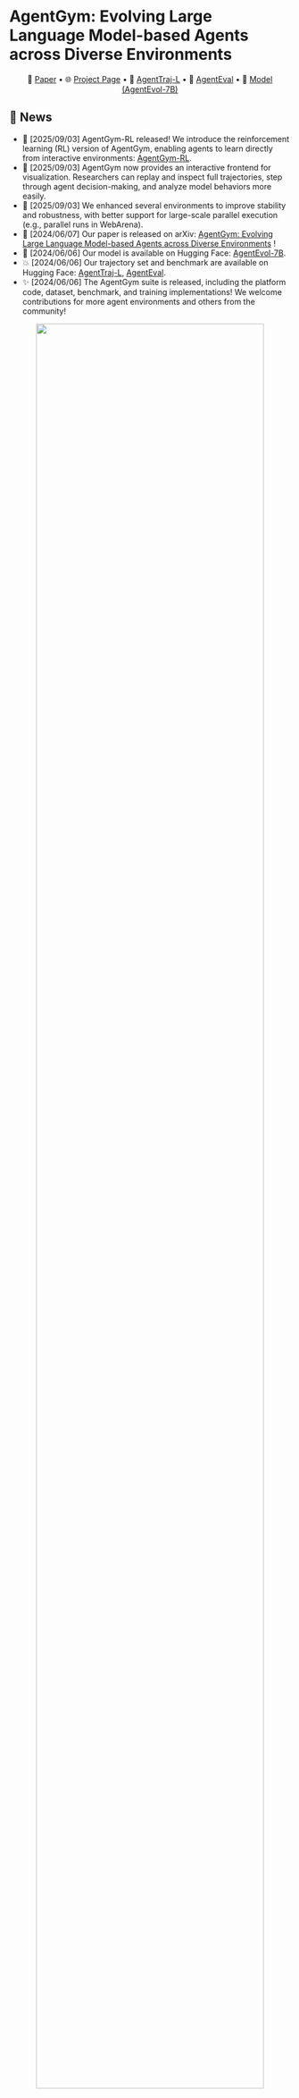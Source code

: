 # AgentGym: Evolving Large Language Model-based Agents across Diverse Environments

<p align="center">
  📃 <a href="https://arxiv.org/abs/2406.04151" target="_blank">Paper</a > • 🌐 <a href="https://agentgym.github.io/" target="_blank">Project Page</a > • 🤗 <a href="https://huggingface.co/datasets/AgentGym/AgentTraj-L" target="_blank">AgentTraj-L</a > • 🤗 <a href="https://huggingface.co/datasets/AgentGym/AgentEval" target="_blank">AgentEval</a > • 🤗 <a href="https://huggingface.co/AgentGym/AgentEvol-7B" target="_blank">Model (AgentEvol-7B)</a ><br>
</p >

## 🔔 News

- 🚀 [2025/09/03] AgentGym-RL released! We introduce the reinforcement learning (RL) version of AgentGym, enabling agents to learn directly from interactive environments: [AgentGym-RL](https://github.com/FudanNLP-Agent/Agent-VERL).
- 👀 [2025/09/03] AgentGym now provides an interactive frontend for visualization. Researchers can replay and inspect full trajectories, step through agent decision-making, and analyze model behaviors more easily.
- 🔧 [2025/09/03] We enhanced several environments to improve stability and robustness, with better support for large-scale parallel execution (e.g., parallel runs in WebArena).
- 🥳 [2024/06/07] Our paper is released on arXiv: [AgentGym: Evolving Large Language Model-based Agents across Diverse Environments](https://arxiv.org/abs/2406.04151) !
- 🤖 [2024/06/06] Our model is available on Hugging Face: [AgentEvol-7B](https://huggingface.co/AgentGym/AgentEvol-7B).
- 💥 [2024/06/06] Our trajectory set and benchmark are available on Hugging Face: [AgentTraj-L](https://huggingface.co/datasets/AgentGym/AgentTraj-L), [AgentEval](https://huggingface.co/datasets/AgentGym/AgentEval).
- ✨ [2024/06/06] The AgentGym suite is released, including the platform code, dataset, benchmark, and training implementations! We welcome contributions for more agent environments and others from the community!

<div align=center><img src="./assets/evolution.png" width="90%" /></div>

## 🌟 Introduction

Building generalist agents that can handle diverse tasks and evolve themselves across different environments is a long-term goal in the AI community. Large language models (LLMs) are considered a promising foundation to build such agents due to their generalized capabilities.

**AgentGym** is a new framework featuring a variety of environments and tasks for broad, real-time, uniformat, and concurrent agent exploration. It is designed to help the community easily evaluate and develop generally-capable LLM-based agents. It also includes a high-quality trajectory set **AgentTraj** and a benchmark suite **AgentEval**. We also propose a novel method, **AgentEvol**, to investigate the potential of agent self-evolution beyond previously seen data across tasks and environments. Experimental results show that the evolved agents can achieve results comparable to SOTA models.

<div align=center><img src="./assets/agentgym.png" width="90%" /></div>

## 🎁 AgentGym Suite

AgentGym is a framework designed to help the community easily evaluate and develop generally-capable LLM-based agents. It features diverse interactive environments and tasks with a unified format, i.e., ReAct format. It supports real-time feedback and concurrency, and is easily scalable. It includes 14 environments across web navigating, text games, house-holding tasks, digital games, embodied tasks, tool-using and programming.

| Environment | Traj | Eval | Original Repo                                                           | EnvServer                                                                            |
| ----------- | ---- | ---- | ----------------------------------------------------------------------- | ------------------------------------------------------------------------------------ |
| WebShop     | 3930 | 200  | [WebShop-Repo](https://github.com/princeton-nlp/WebShop)                   | [agentenv-webshop](https://github.com/WooooDyy/AgentGym/tree/main/agentenv-webshop)     |
| WebArena    | 0    | 20   | [WebArena](https://github.com/web-arena-x/webarena)                        | [agentenv-webarena](https://github.com/WooooDyy/AgentGym/tree/main/agentenv-webarena)   |
| MAZE        | 215  | 25   | [MAZE-Repo](https://github.com/abdulhaim/LMRL-Gym)                         | [agentenv-lmrlgym](https://github.com/WooooDyy/AgentGym/tree/main/agentenv-lmrlgym)     |
| Wordle      | 955  | 25   | [Wordle-Repo](https://github.com/abdulhaim/LMRL-Gym)                       | [agentenv-lmrlgym](https://github.com/WooooDyy/AgentGym/tree/main/agentenv-lmrlgym)     |
| ALFWorld    | 2420 | 200  | [ALFWorld-Repo](https://github.com/alfworld/alfworld)                      | [agentenv-alfworld](https://github.com/WooooDyy/AgentGym/tree/main/agentenv-alfworld)   |
| SciWorld    | 2120 | 200  | [SciWrold-Repo](https://github.com/allenai/ScienceWorld)                   | [agentenv-sciworld](https://github.com/WooooDyy/AgentGym/tree/main/agentenv-sciworld)   |
| BabyAI      | 810  | 90   | [BabyAI-Repo](https://github.com/mila-iqia/babyai)                         | [agentenv-babyai](https://github.com/WooooDyy/AgentGym/tree/main/agentenv-babyai)       |
| TextCraft   | 374  | 100  | [TextCraft-Repo](https://github.com/archiki/ADaPT)                         | [agentenv-textcraft](https://github.com/WooooDyy/AgentGym/tree/main/agentenv-textcraft) |
| Weather     | 311  | 20   | [Weather-Repo](https://github.com/hkust-nlp/AgentBoard)                    | [agentenv-tool](https://github.com/WooooDyy/AgentGym/tree/main/agentenv-tool)           |
| Movie       | 215  | 20   | [Movie-Repo](https://github.com/hkust-nlp/AgentBoard)                      | [agentenv-tool](https://github.com/WooooDyy/AgentGym/tree/main/agentenv-tool)           |
| Academia    | 0    | 20   | [Academia-Repo](https://github.com/hkust-nlp/AgentBoard)                   | [agentenv-tool](https://github.com/WooooDyy/AgentGym/tree/main/agentenv-tool)           |
| Sheet       | 0    | 20   | [Sheet-Repo](https://github.com/hkust-nlp/AgentBoard)                      | [agentenv-tool](https://github.com/WooooDyy/AgentGym/tree/main/agentenv-tool)           |
| TODOList    | 135  | 20   | [TODOList-Repo](https://github.com/hkust-nlp/AgentBoard)                   | [agentenv-tool](https://github.com/WooooDyy/AgentGym/tree/main/agentenv-tool)           |
| BIRD        | 3000 | 200  | [BIRD-Repo](https://github.com/AlibabaResearch/DAMO-ConvAI/tree/main/bird) | [agentenv-sqlgym](https://github.com/WooooDyy/AgentGym/tree/main/agentenv-sqlgym)       |

### Platform

The platform architecture of AgentGym is illustrated in the following figure. In AgentGym, different environments are deployed on different servers or ports and provide encapsulated HTTP services externally. This decouples the environments from other parts.

These services include APIs such as `/createEnv` to create an environment, `/observation` to get the current observation from the environment, `/available_actions` to get the currently available actions, `/step` to perform an action, and `/reset` to reset the environment.

We have implemented 14 types of environments, and **developers can easily develop new environments and add them to AgentGym by encapsulating the aforementioned interfaces**. EnvClients have the responsibility of receiving services provided by the server and encapsulating them into functions for user calls. AgentController is our core component that connects the agent and the environment. It is responsible for evaluating the agent, collecting data, and training the agent.

<div align=center><img src="./assets/platform.png" width="60%" /></div>

### Benchmark: AgentEval

The AgentEval benchmark is on Hugging Face: [AgentGym/AgentEval](https://huggingface.co/datasets/AgentGym/AgentEval).

Here is an example:

```json
{
  "conversations": null, 
  "item_id": "webshop_5238"
}
```

### Trajectory Set: AgentTraj

The trajectory set AgentTraj-L is available on Hugging Face: [AgentGym/AgentTraj-L](https://huggingface.co/datasets/AgentGym/AgentTraj-L).

Here is an example:

```json
    {
        "conversations": [
            {
                "from": "human",
                "loss": null,
                "value": "You are web shopping.\nI will give you instructions about what to do.\nYou have to follow the instructions.\nEvery round I will give you an observation and a list of available actions, you have to respond an action based on the state and instruction.\nYou can use search action if search is available.\nYou can click one of the buttons in clickables.\nAn action should be of the following structure:\nsearch[keywords]\nclick[value]\nIf the action is not valid, perform nothing.\nKeywords in search are up to you, but the value in click must be a value in the list of available actions.\nRemember that your keywords in search should be carefully designed.\nYour response should use the following format:\n\nThought:\nI think ... \n\nAction: \nclick[something]"
            },
            {
                "from": "gpt",
                "loss": false,
                "value": "Ok."
            },
            {
                "from": "human",
                "loss": null,
                "value": "WebShop [SEP] Instruction: [SEP] Find me men's shorts with elastic waist, classic fit, short sleeve for gym workout with color: navy, and size: x-large, and price lower than 50.00 dollars [SEP] Search"
            },
            {
                "from": "gpt",
                "loss": true,
                "value": "Thought:\nI think I should use the search bar to look for the shorts that match the given requirements.\n\nAction:\nsearch[men's shorts elastic waist classic fit short sleeve gym workout navy x-large price < 50.00]"
            },
	...(more interactions)
           {
                "from": "gpt",
                "loss": true,
                "value": "Thought:\nI think I have found the right product that matches all the requirements. It's time to buy it.\n\nAction:\nclick[Buy Now]"
            }
        ],
        "item_id": "webshop_6"
    },
```

## 🛠 Usage & Quick Start

This project contains the `agentenv` python package and the integrated environments.

### Setup agentenv pacakage

#### from PyPI

```sh
pip install agentenv
```

#### from Source

```sh
git clone --recursive https://github.com/WooooDyy/AgentGym
cd ./AgentGym

cd agentenv
pip install -e .
```

Depending on which environments you want to use, `cd` into the corresponding `agentenv-*` folder and follow the `README.md` inside.

### Tutorials

- Evaluation: [01-evaluation](https://github.com/WooooDyy/AgentGym/blob/main/docs/tutorials/en/01-evaluation.md)
- Behavioral Cloning: [02-behavioral-cloning](https://github.com/WooooDyy/AgentGym/blob/main/docs/tutorials/en/02-behavioral-cloning.md)
- AgentEvol: [03-AgentEvol](https://github.com/WooooDyy/AgentGym/blob/main/docs/tutorials/en/03-AgentEvol.md)
- Env Visualization: [04-Env-Visualization](https://github.com/WooooDyy/AgentGym/blob/main/docs/tutorials/en/04-Env-Visualization.md)

### Examples

- See [AgentGym/agentenv/examples](https://github.com/WooooDyy/AgentGym/tree/main/agentenv/examples)

## Main Experimental Results

<div align=center><img src="./assets/main_results.png" width="90%" /></div>

## 📧 Contact

- zhxi22@m.fudan.edu.cn

## 🔖 Citation

```
@misc{xi2024agentgym,
      title={AgentGym: Evolving Large Language Model-based Agents across Diverse Environments}, 
      author={Zhiheng Xi and Yiwen Ding and Wenxiang Chen and Boyang Hong and Honglin Guo and Junzhe Wang and Dingwen Yang and Chenyang Liao and Xin Guo and Wei He and Songyang Gao and Lu Chen and Rui Zheng and Yicheng Zou and Tao Gui and Qi Zhang and Xipeng Qiu and Xuanjing Huang and Zuxuan Wu and Yu-Gang Jiang},
      year={2024},
      eprint={2406.04151},
      archivePrefix={arXiv},
      primaryClass={cs.AI}
}
```
